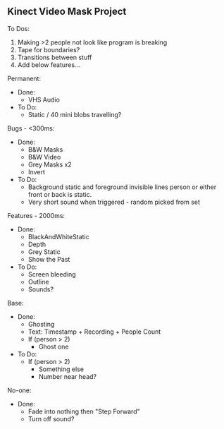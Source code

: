 ## Kinect Video Mask Project

To Dos:
1. Making >2 people not look like program is breaking
2. Tape for boundaries?
3. Transitions between stuff
4. Add below features...

Permanent:
* Done:
  * VHS Audio
* To Do:
  * Static / 40 mini blobs travelling?
	
Bugs - <300ms:
* Done:
  * B&W Masks
  * B&W Video 
  * Grey Masks x2
  * Invert
* To Do:
  * Background static and foreground invisible lines person or either front or back is static.
  * Very short sound when triggered - random picked from set 
	
Features - 2000ms:
* Done:
  * BlackAndWhiteStatic
  * Depth
  * Grey Static
  * Show the Past
* To Do:
  * Screen bleeding
  * Outline
  * Sounds?
	
Base:
* Done:
  * Ghosting
  * Text: Timestamp + Recording + People Count
  * If (person > 2)
    * Ghost one
* To Do:
  * If (person > 2)
    * Something else
    * Number near head?
		
No-one:
* Done:
	* Fade into nothing then "Step Forward"
	* Turn off sound?

